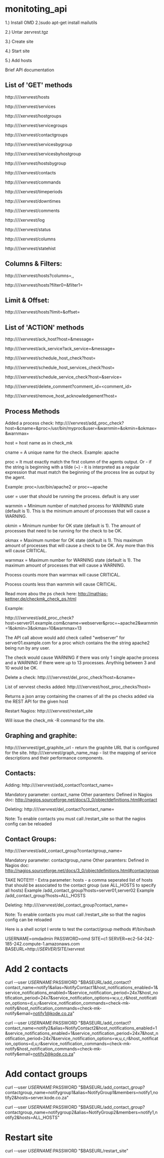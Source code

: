 monitoting_api
==============

1.) Install OMD
2.)sudo apt-get install mailutils

2.) Untar zervrest.tgz

3.) Create site

4.) Start site

5.) Add hosts

Brief API documentation

List of 'GET' methods
----------------------
http://<server>/<site>/xervrest/hosts

http://<server>/<site>/xervrest/services

http://<server>/<site>/xervrest/hostgroups

http://<server>/<site>/xervrest/servicegroups

http://<server>/<site>/xervrest/contactgroups

http://<server>/<site>/xervrest/servicesbygroup

http://<server>/<site>/xervrest/servicesbyhostgroup

http://<server>/<site>/xervrest/hostsbygroup

http://<server>/<site>/xervrest/contacts

http://<server>/<site>/xervrest/commands

http://<server>/<site>/xervrest/timeperiods

http://<server>/<site>/xervrest/downtimes

http://<server>/<site>/xervrest/comments

http://<server>/<site>/xervrest/log

http://<server>/<site>/xervrest/status

http://<server>/<site>/xervrest/columns

http://<server>/<site>/xervrest/statehist

Columns & Filters:
------------------

http://<server>/<site>/xervrest/hosts?columns=<col>,<col>,<col>

http://<server>/<site>/xervrest/hosts?filter0=<filter>&filter1=<filter>

Limit & Offset:
---------------

http://<server>/<site>/xervrest/hosts?limit=<n>&offset=<n>


List of 'ACTION' methods
------------------------
http://<server>/<site>/xervrest/ack_host?host=<hostname>&message=<message>

http://<server>/<site>/xervrest/ack_service?ack_service=<servername>&message=<message>

http://<server>/<site>/xervrest/schedule_host_check?host=<hostname>

http://<server>/<site>/xervrest/schedule_host_services_check?host=<hostname>

http://<server>/<site>/xervrest/schedule_service_check?host=<hostname>&service=<servername>

http://<server>/<site>/xervrest/delete_comment?comment_id=<comment_id>

http://<server>/<site>/xervrest/remove_host_acknowledgement?host=<hostname>

Process Methods
---------------

Added a process check:
http://<server>/<site>/xervrest/add_proc_check?host=<host>&cname=<unique name>&proc=/usr/bin/myproc&user=<user>&warnmin=<n>&okmin=<n>&okmax=<n>&warnmax=<n>

host = host name as in check_mk

cname = A unique name for the check. Example: apache

proc = It must exactly match the first column of the agents output. Or - if the string is beginning with a tilde (~) - it is interpreted as a regular expression that must match the beginning of the process line as output by the agent.

Example: proc=/usr/bin/apache2 or proc=~apache

user = user that should be running the process. default is any user

warnmin = Minimum number of matched process for WARNING state (default is 1). This is the minimum amount of processes that will cause a WARNING.

okmin = Minimum number for OK state (default is 1). The amount of processes that need to be running for the check to be OK.

okmax = Maximum number for OK state (default is 1). This maximum amount of processes that will cause a check to be OK. Any more than this will cause CRITICAL.

warnmax = Maximum number for WARNING state (default is 1). The maximum amount of processes that will cause a WARNING.

Process counts more than warnmax will cause CRITICAL.

Process counts less than warnmin will cause CRITICAL.

Read more abou the ps check here: http://mathias-kettner.de/checkmk_check_ps.html

Example:

http://<server>/<site>/xervrest/add_proc_check?host=server01.example.com&cname=webserver&proc=~apache2&warnmin=1&okmin=3&okmax=10&warnmax=13

The API call above would add check called "webserver" for server01.example.com for a proc which contains the the string apache2 being run by any user.

The check would cause WARNING if there was only 1 single apache process and a WARNING if there were up to 13 processes. Anything between 3 and 10 would be OK.

Delete a check:
http://<server>/<site>/xervrest/del_proc_check?host=<host>&cname=<unique name>

List of xervrest checks added:
http://<server>/<site>/xervrest/host_proc_checks?host=<host>

Returns a json array containing the cnames of all the ps checks added via the REST API for the given host

Restart Nagios:
http://<server>/<site>/xervrest/restart_site

Will issue the check_mk -R command for the site.

Graphing and graphite:
----------------------
http://<server>/<site>/xervrest/get_graphite_url - return the graphite URL that is configured for the site.
http://<server>/<site>/xervrest/graph_name_map - list the mapping of service descriptions and their performance components.

Contacts:
---------

Adding:
http://<server>/<site>/xervrest/add_contact?contact_name=<name>

Mandatory parameter: contact_name
Other paramters: Defined in Nagios doc: http://nagios.sourceforge.net/docs/3_0/objectdefinitions.html#contact

Deleting:
http://<server>/<site>/xervrest/del_contact?contact_name=<name>

Note: To enable contacts you must call /restart_site so that the nagios config can be reloaded

Contact Groups:
---------------

http://<server>/<site>/xervrest/add_contact_group?contactgroup_name=<name>

Mandatory parameter: contactgroup_name
Other paramters: Defined in Nagios doc: http://nagios.sourceforge.net/docs/3_0/objectdefinitions.html#contactgroup

TAKE NOTE!!!! - Extra parameter: hosts - a comma seperated list of hosts that should be associated to the contact group (use ALL_HOSTS to specify all hosts)
Example /add_contact_group?hosts=server01,server02
Example /add_contact_group?hosts=ALL_HOSTS

Deleting:
http://<server>/<site>/xervrest/del_contact_group?contact_name=<name>

Note: To enable contacts you must call /restart_site so that the nagios config can be reloaded

Here is a shell script I wrote to test the contact/group methods
#!/bin/bash

USERNAME=omdadmin
PASSWORD=omd
SITE=c1
SERVER=ec2-54-242-185-242.compute-1.amazonaws.com
BASEURL=http://$SERVER/$SITE/xervrest

# Add 2 contacts
curl --user $USERNAME:$PASSWORD "$BASEURL/add_contact?contact_name=notify1&alias=NotifyContact1&host_notifications_enabled=1&service_notifications_enabled=1&service_notification_period=24x7&host_notification_period=24x7&service_notification_options=w,u,c,r&host_notification_options=d,u,r&service_notification_commands=check-mk-notify&host_notification_commands=check-mk-notify&email=notify1@kode.co.za"

curl --user $USERNAME:$PASSWORD "$BASEURL/add_contact?contact_name=notify2&alias=NotifyContact2&host_notifications_enabled=1&service_notifications_enabled=1&service_notification_period=24x7&host_notification_period=24x7&service_notification_options=w,u,c,r&host_notification_options=d,u,r&service_notification_commands=check-mk-notify&host_notification_commands=check-mk-notify&email=notify2@kode.co.za"

# Add contact groups
curl --user $USERNAME:$PASSWORD "$BASEURL/add_contact_group?contactgroup_name=notifygroup1&alias=NotifyGroup1&members=notify1,notify2&hosts=server.kode.co.za"

curl --user $USERNAME:$PASSWORD "$BASEURL/add_contact_group?contactgroup_name=notifygroup2&alias=NotifyGroup2&members=notify1,notify2&hosts=ALL_HOSTS"

# Restart site
curl --user $USERNAME:$PASSWORD "$BASEURL/restart_site"
